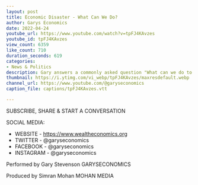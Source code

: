 ```yaml
---
layout: post
title: Economic Disaster - What Can We Do?
author: Garys Economics
date: 2022-04-24
youtube_url: https://www.youtube.com/watch?v=tpFJ4KAvzes
youtube_id: tpFJ4KAvzes
view_count: 6359
like_count: 710
duration_seconds: 619
categories:
- News & Politics
description: Gary answers a commonly asked question "What can we do to fix wealth inequality?"
thumbnail: https://i.ytimg.com/vi_webp/tpFJ4KAvzes/maxresdefault.webp
channel_url: https://www.youtube.com/@garyseconomics
caption_file: captions/tpFJ4KAvzes.vtt

---
```


SUBSCRIBE, SHARE & START A CONVERSATION


SOCIAL MEDIA:
- WEBSITE - https://www.wealtheconomics.org
- TWITTER - @garyseconomics
- FACEBOOK - @garyseconomics
- INSTAGRAM - @garyseconomics


Performed by Gary Stevenson
GARYSECONOMICS


Produced by Simran Mohan
MOHAN MEDIA
